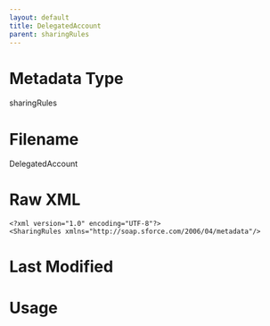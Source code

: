 ```yaml
---
layout: default
title: DelegatedAccount
parent: sharingRules
---
```

# Metadata Type
sharingRules


# Filename 
DelegatedAccount


# Raw XML
```
<?xml version="1.0" encoding="UTF-8"?>
<SharingRules xmlns="http://soap.sforce.com/2006/04/metadata"/>
```


# Last Modified


# Usage
